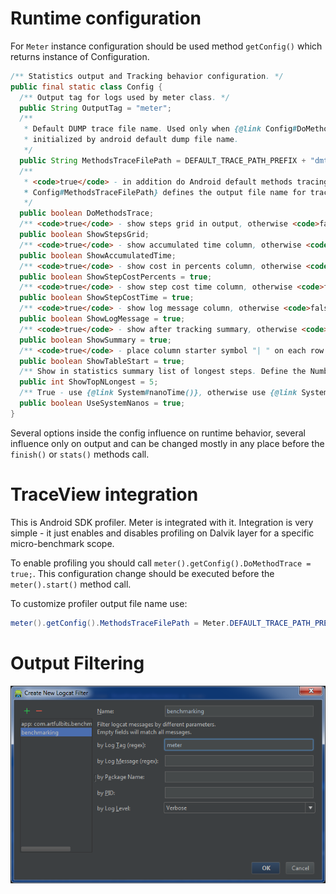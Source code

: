 # Runtime configuration

For `Meter` instance configuration should be used method `getConfig()` which returns instance of Configuration. 

```java
/** Statistics output and Tracking behavior configuration. */
public final static class Config {
  /** Output tag for logs used by meter class. */
  public String OutputTag = "meter";
  /**
   * Default DUMP trace file name. Used only when {@link Config#DoMethodsTrace} is set to <code>true</code>. Field
   * initialized by android default dump file name.
   */
  public String MethodsTraceFilePath = DEFAULT_TRACE_PATH_PREFIX + "dmtrace.trace";
  /**
   * <code>true</code> - in addition do Android default methods tracing, otherwise <code>false</code>. {@link
   * Config#MethodsTraceFilePath} defines the output file name for trace info.
   */
  public boolean DoMethodsTrace;
  /** <code>true</code> - show steps grid in output, otherwise <code>false</code>. */
  public boolean ShowStepsGrid;
  /** <code>true</code> - show accumulated time column, otherwise <code>false</code>. */
  public boolean ShowAccumulatedTime;
  /** <code>true</code> - show cost in percents column, otherwise <code>false</code>. */
  public boolean ShowStepCostPercents = true;
  /** <code>true</code> - show step cost time column, otherwise <code>false</code>. */
  public boolean ShowStepCostTime = true;
  /** <code>true</code> - show log message column, otherwise <code>false</code>. */
  public boolean ShowLogMessage = true;
  /** <code>true</code> - show after tracking summary, otherwise <code>false</code>. */
  public boolean ShowSummary = true;
  /** <code>true</code> - place column starter symbol "| " on each row start, otherwise <code>false</code>. */
  public boolean ShowTableStart = true;
  /** Show in statistics summary list of longest steps. Define the Number of steps to show. */
  public int ShowTopNLongest = 5;
  /** True - use {@link System#nanoTime()}, otherwise use {@link SystemClock#elapsedRealtimeNanos()}. */
  public boolean UseSystemNanos = true;
}
```

Several options inside the config influence on runtime behavior, several influence only on output and can be changed 
mostly in any place before the `finish()` or `stats()` methods call. 

# TraceView integration
This is Android SDK profiler. Meter is integrated with it. Integration is very simple - it just enables and disables 
profiling on Dalvik layer for a specific micro-benchmark scope.
 
To enable profiling you should call `meter().getConfig().DoMethodTrace = true;`. This configuration change should be 
executed before the `meter().start()` method call.  

To customize profiler output file name use: 
```java
meter().getConfig().MethodsTraceFilePath = Meter.DEFAULT_TRACE_PATH_PREFIX + "custom-name.trace";
```

# Output Filtering

![Android Studio logcat Filtering](images/logcat-filtering.png)